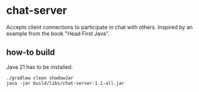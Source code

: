 # chat-server

Accepts client connections to participate in chat with others. Inspired by an example from the book "Head First Java".

## how-to build

Java 21 has to be installed.

```
./gradlew clean shadowJar
java -jar build/libs/chat-server-1.1-all.jar
```